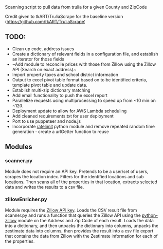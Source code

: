 Scanning script to pull data from trulia for a given County and ZipCode

Credit given to tkART/TruliaScrape for the baseline version (https://github.com/tkART/TruliaScrape)

## TODO:
* Clean up code, address issues
* Create a dictionary of relevant fields in a configuration file, and establish an iterator for those fields
* ~Add module to reconcile prices with those from Zillow using the Zillow API (Search on exact address)~
* Import property taxes and school district information
* Output to excel pivot table format based on to be identified criteria, template pivot table and update data.
* Establish multi-zip dictionary matching
* Add email functionality to push the excel report
* Parallelize requests using multiprocessing to speed up from ~10 min on ~120.
* Deployment update to allow for AWS Lambda scheduling
* Add cleaned requirements.txt for user deployment
* Port to use puppeteer and node.js
* Incorporate [ratelimit](https://github.com/tomasbasham/ratelimit) python module and remove repeated random time generation - create a urlGetter function to reuse




## Modules
### scanner.py

Module does not require an API key. Pretends to be a user/set of users, scrapes the location index. Filters for the identified locations and sub locations. Then scans all of the properties in that location, extracts selected data and writes the results to a csv file.


### zillowEnricher.py

Module requires the [Zillow API key](https://www.zillow.com/howto/api/APIOverview.htm). Loads the CSV result file from scanner.py and runs a function that queries the Zillow API using the [python-zillow](https://github.com/seme0021/python-zillow) module on the Address and Zip Code of each result. Loads the data into a dictionary, and then unpacks the dictionary into columns, unpacks the zestimate data into columns, then provides the result into a csv file export that contains the data from Zillow with the Zestimate information for each of the properties. 


